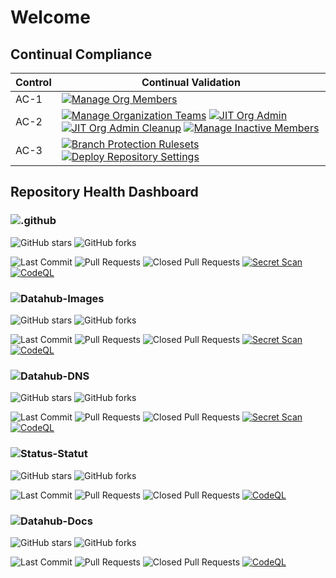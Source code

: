 <!-- markdownlint-disable-file MD013 -->

# Welcome

## Continual Compliance
<!-- prettier-ignore-start -->
| Control| Continual Validation|
| --- | --- |
| AC-1 | [![Manage Org Members](https://github.com/fsdh-pfds/.github/actions/workflows/manage-org-members.yml/badge.svg)](https://github.com/fsdh-pfds/.github/actions/workflows/manage-org-members.yml) |                               
| AC-2 | [![Manage Organization Teams](https://github.com/fsdh-pfds/.github/actions/workflows/manage-org-teams.yml/badge.svg)](https://github.com/fsdh-pfds/.github/actions/workflows/manage-org-teams.yml) [![JIT Org Admin](https://github.com/fsdh-pfds/.github/actions/workflows/org-admin-promotion.yml/badge.svg)](https://github.com/fsdh-pfds/.github/actions/workflows/org-admin-promotion.yml) [![JIT Org Admin Cleanup](https://github.com/fsdh-pfds/.github/actions/workflows/org-admin-demotion.yml/badge.svg)](https://github.com/fsdh-pfds/.github/actions/workflows/org-admin-demotion.yml) [![Manage Inactive Members](https://github.com/fsdh-pfds/.github/actions/workflows/manage-org-members-status.yaml/badge.svg)](https://github.com/fsdh-pfds/.github/actions/workflows/manage-org-members-status.yaml) |
| AC-3|[![Branch Protection Rulesets](https://github.com/fsdh-pfds/.github/actions/workflows/manage-org-repo-rulesets.yml/badge.svg)](https://github.com/fsdh-pfds/.github/actions/workflows/manage-org-repo-rulesets.yml) [![Deploy Repository Settings](https://github.com/fsdh-pfds/.github/actions/workflows/manage-org-repo-settings.yaml/badge.svg)](https://github.com/fsdh-pfds/.github/actions/workflows/manage-org-repo-settings.yaml)|
 <!-- prettier-ignore-end --> 

## Repository Health Dashboard

### ![.github](https://github.com/fsdh-pfds/.github)

![GitHub stars](https://img.shields.io/github/stars/fsdh-pfds/.github?style=social)
![GitHub forks](https://img.shields.io/github/forks/fsdh-pfds/.github?style=social)

![Last Commit](https://img.shields.io/github/last-commit/fsdh-pfds/.github) ![Pull Requests](https://img.shields.io/github/issues-pr/fsdh-pfds/.github) ![Closed Pull Requests](https://img.shields.io/github/issues-pr-closed/fsdh-pfds/.github) [![Secret Scan](https://github.com/fsdh-pfds/.github/actions/workflows/secret-scanning.yml/badge.svg)](https://github.com/fsdh-pfds/.github/actions/workflows/secret-scanning.yml) [![CodeQL](https://github.com/fsdh-pfds/.github/actions/workflows/github-code-scanning/codeql/badge.svg)](https://github.com/fsdh-pfds/.github/actions/workflows/github-code-scanning/codeql)

### ![Datahub-Images](https://github.com/fsdh-pfds/datahub-images)

![GitHub stars](https://img.shields.io/github/stars/fsdh-pfds/datahub-images?style=social)
![GitHub forks](https://img.shields.io/github/forks/fsdh-pfds/datahub-images?style=social)

![Last Commit](https://img.shields.io/github/last-commit/fsdh-pfds/datahub-images) ![Pull Requests](https://img.shields.io/github/issues-pr/fsdh-pfds/datahub-images) ![Closed Pull Requests](https://img.shields.io/github/issues-pr-closed/fsdh-pfds/datahub-images) [![Secret Scan](https://github.com/fsdh-pfds/datahub-images/actions/workflows/secret-scanning.yml/badge.svg)](https://github.com/fsdh-pfds/datahub-images/actions/workflows/secret-scanning.yml) [![CodeQL](https://github.com/fsdh-pfds/datahub-images/actions/workflows/github-code-scanning/codeql/badge.svg)](https://github.com/fsdh-pfds/datahub-images/actions/workflows/github-code-scanning/codeql)

### ![Datahub-DNS](https://github.com/fsdh-pfds/datahub-dns)

![GitHub stars](https://img.shields.io/github/stars/fsdh-pfds/datahub-dns?style=social)
![GitHub forks](https://img.shields.io/github/forks/fsdh-pfds/datahub-dns?style=social)

![Last Commit](https://img.shields.io/github/last-commit/fsdh-pfds/datahub-dns) ![Pull Requests](https://img.shields.io/github/issues-pr/fsdh-pfds/datahub-dns) ![Closed Pull Requests](https://img.shields.io/github/issues-pr-closed/fsdh-pfds/datahub-dns) [![Secret Scan](https://github.com/fsdh-pfds/datahub-dns/actions/workflows/secret-scanning.yml/badge.svg)](https://github.com/fsdh-pfds/datahub-dns/actions/workflows/secret-scanning.yml) [![CodeQL](https://github.com/fsdh-pfds/datahub-dns/actions/workflows/github-code-scanning/codeql/badge.svg)](https://github.com/fsdh-pfds/datahub-dns/actions/workflows/github-code-scanning/codeql)

### ![Status-Statut](https://github.com/fsdh-pfds/status-statut)

![GitHub stars](https://img.shields.io/github/stars/fsdh-pfds/status-statut?style=social)
![GitHub forks](https://img.shields.io/github/forks/fsdh-pfds/status-statut?style=social)

![Last Commit](https://img.shields.io/github/last-commit/fsdh-pfds/status-statut) ![Pull Requests](https://img.shields.io/github/issues-pr/fsdh-pfds/status-statut) ![Closed Pull Requests](https://img.shields.io/github/issues-pr-closed/fsdh-pfds/status-statut) [![CodeQL](https://github.com/fsdh-pfds/status-statut/actions/workflows/github-code-scanning/codeql/badge.svg)](https://github.com/fsdh-pfds/status-statut/actions/workflows/github-code-scanning/codeql)

### ![Datahub-Docs](https://github.com/fsdh-pfds/datahub-docs)

![GitHub stars](https://img.shields.io/github/stars/fsdh-pfds/datahub-docs?style=social)
![GitHub forks](https://img.shields.io/github/forks/fsdh-pfds/datahub-docs?style=social)

![Last Commit](https://img.shields.io/github/last-commit/fsdh-pfds/datahub-docs) ![Pull Requests](https://img.shields.io/github/issues-pr/fsdh-pfds/datahub-docs) ![Closed Pull Requests](https://img.shields.io/github/issues-pr-closed/fsdh-pfds/datahub-docs) [![CodeQL](https://github.com/fsdh-pfds/.github/actions/workflows/github-code-scanning/codeql/badge.svg)](https://github.com/fsdh-pfds/.github/actions/workflows/github-code-scanning/codeql)
